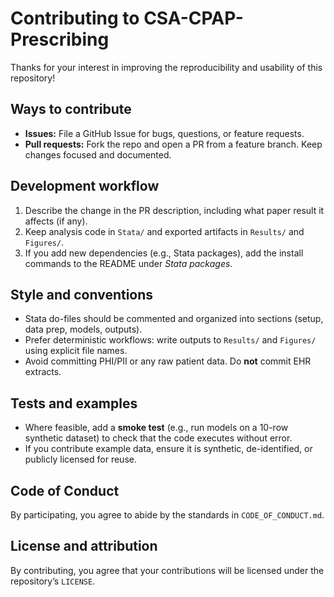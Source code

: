 # Contributing to CSA-CPAP-Prescribing

Thanks for your interest in improving the reproducibility and usability of this repository!

## Ways to contribute
- **Issues:** File a GitHub Issue for bugs, questions, or feature requests.
- **Pull requests:** Fork the repo and open a PR from a feature branch. Keep changes focused and documented.

## Development workflow
1. Describe the change in the PR description, including what paper result it affects (if any).
2. Keep analysis code in `Stata/` and exported artifacts in `Results/` and `Figures/`.
3. If you add new dependencies (e.g., Stata packages), add the install commands to the README under *Stata packages*.

## Style and conventions
- Stata do-files should be commented and organized into sections (setup, data prep, models, outputs).
- Prefer deterministic workflows: write outputs to `Results/` and `Figures/` using explicit file names.
- Avoid committing PHI/PII or any raw patient data. Do **not** commit EHR extracts.

## Tests and examples
- Where feasible, add a **smoke test** (e.g., run models on a 10-row synthetic dataset) to check that the code executes without error.
- If you contribute example data, ensure it is synthetic, de-identified, or publicly licensed for reuse.

## Code of Conduct
By participating, you agree to abide by the standards in `CODE_OF_CONDUCT.md`.

## License and attribution
By contributing, you agree that your contributions will be licensed under the repository’s `LICENSE`.
